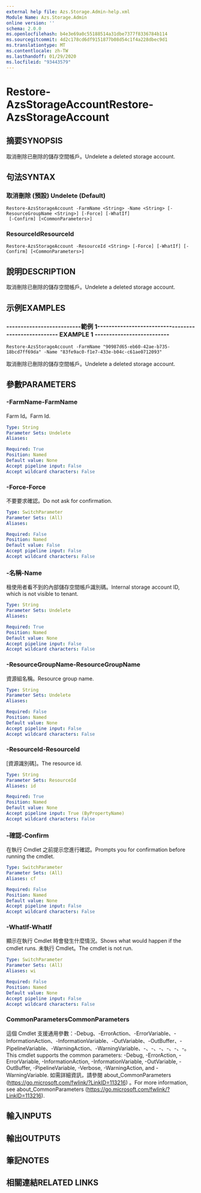 ```yaml
---
external help file: Azs.Storage.Admin-help.xml
Module Name: Azs.Storage.Admin
online version: ''
schema: 2.0.0
ms.openlocfilehash: b4e3e69a0c55188514a31dbe7377f8336784b114
ms.sourcegitcommit: 4d2c178cd6df9151877b08d54c1f4a228dbec9d1
ms.translationtype: MT
ms.contentlocale: zh-TW
ms.lasthandoff: 01/29/2020
ms.locfileid: "93443579"
---
```

# <span data-ttu-id="e15d9-101">Restore-AzsStorageAccount</span><span class="sxs-lookup"><span data-stu-id="e15d9-101">Restore-AzsStorageAccount</span></span>

## <span data-ttu-id="e15d9-102">摘要</span><span class="sxs-lookup"><span data-stu-id="e15d9-102">SYNOPSIS</span></span>
<span data-ttu-id="e15d9-103">取消刪除已刪除的儲存空間帳戶。</span><span class="sxs-lookup"><span data-stu-id="e15d9-103">Undelete a deleted storage account.</span></span>

## <span data-ttu-id="e15d9-104">句法</span><span class="sxs-lookup"><span data-stu-id="e15d9-104">SYNTAX</span></span>

### <span data-ttu-id="e15d9-105">取消刪除 (預設) </span><span class="sxs-lookup"><span data-stu-id="e15d9-105">Undelete (Default)</span></span>
```
Restore-AzsStorageAccount -FarmName <String> -Name <String> [-ResourceGroupName <String>] [-Force] [-WhatIf]
 [-Confirm] [<CommonParameters>]
```

### <span data-ttu-id="e15d9-106">ResourceId</span><span class="sxs-lookup"><span data-stu-id="e15d9-106">ResourceId</span></span>
```
Restore-AzsStorageAccount -ResourceId <String> [-Force] [-WhatIf] [-Confirm] [<CommonParameters>]
```

## <span data-ttu-id="e15d9-107">說明</span><span class="sxs-lookup"><span data-stu-id="e15d9-107">DESCRIPTION</span></span>
<span data-ttu-id="e15d9-108">取消刪除已刪除的儲存空間帳戶。</span><span class="sxs-lookup"><span data-stu-id="e15d9-108">Undelete a deleted storage account.</span></span>

## <span data-ttu-id="e15d9-109">示例</span><span class="sxs-lookup"><span data-stu-id="e15d9-109">EXAMPLES</span></span>

### <span data-ttu-id="e15d9-110">--------------------------範例 1--------------------------</span><span class="sxs-lookup"><span data-stu-id="e15d9-110">-------------------------- EXAMPLE 1 --------------------------</span></span>
```
Restore-AzsStorageAccount -FarmName "90987d65-eb60-42ae-b735-18bcd7ff69da" -Name "83fe9ac0-f1e7-433e-b04c-c61ae0712093"
```

<span data-ttu-id="e15d9-111">取消刪除已刪除的儲存空間帳戶。</span><span class="sxs-lookup"><span data-stu-id="e15d9-111">Undelete a deleted storage account.</span></span>

## <span data-ttu-id="e15d9-112">參數</span><span class="sxs-lookup"><span data-stu-id="e15d9-112">PARAMETERS</span></span>

### <span data-ttu-id="e15d9-113">-FarmName</span><span class="sxs-lookup"><span data-stu-id="e15d9-113">-FarmName</span></span>
<span data-ttu-id="e15d9-114">Farm Id。</span><span class="sxs-lookup"><span data-stu-id="e15d9-114">Farm Id.</span></span>

```yaml
Type: String
Parameter Sets: Undelete
Aliases: 

Required: True
Position: Named
Default value: None
Accept pipeline input: False
Accept wildcard characters: False
```

### <span data-ttu-id="e15d9-115">-Force</span><span class="sxs-lookup"><span data-stu-id="e15d9-115">-Force</span></span>
<span data-ttu-id="e15d9-116">不要要求確認。</span><span class="sxs-lookup"><span data-stu-id="e15d9-116">Do not ask for confirmation.</span></span>

```yaml
Type: SwitchParameter
Parameter Sets: (All)
Aliases: 

Required: False
Position: Named
Default value: False
Accept pipeline input: False
Accept wildcard characters: False
```

### <span data-ttu-id="e15d9-117">-名稱</span><span class="sxs-lookup"><span data-stu-id="e15d9-117">-Name</span></span>
<span data-ttu-id="e15d9-118">租使用者看不到的內部儲存空間帳戶識別碼。</span><span class="sxs-lookup"><span data-stu-id="e15d9-118">Internal storage account ID, which is not visible to tenant.</span></span>

```yaml
Type: String
Parameter Sets: Undelete
Aliases: 

Required: True
Position: Named
Default value: None
Accept pipeline input: False
Accept wildcard characters: False
```

### <span data-ttu-id="e15d9-119">-ResourceGroupName</span><span class="sxs-lookup"><span data-stu-id="e15d9-119">-ResourceGroupName</span></span>
<span data-ttu-id="e15d9-120">資源組名稱。</span><span class="sxs-lookup"><span data-stu-id="e15d9-120">Resource group name.</span></span>

```yaml
Type: String
Parameter Sets: Undelete
Aliases: 

Required: False
Position: Named
Default value: None
Accept pipeline input: False
Accept wildcard characters: False
```

### <span data-ttu-id="e15d9-121">-ResourceId</span><span class="sxs-lookup"><span data-stu-id="e15d9-121">-ResourceId</span></span>
<span data-ttu-id="e15d9-122">[資源識別碼]。</span><span class="sxs-lookup"><span data-stu-id="e15d9-122">The resource id.</span></span>

```yaml
Type: String
Parameter Sets: ResourceId
Aliases: id

Required: True
Position: Named
Default value: None
Accept pipeline input: True (ByPropertyName)
Accept wildcard characters: False
```

### <span data-ttu-id="e15d9-123">-確認</span><span class="sxs-lookup"><span data-stu-id="e15d9-123">-Confirm</span></span>
<span data-ttu-id="e15d9-124">在執行 Cmdlet 之前提示您進行確認。</span><span class="sxs-lookup"><span data-stu-id="e15d9-124">Prompts you for confirmation before running the cmdlet.</span></span>

```yaml
Type: SwitchParameter
Parameter Sets: (All)
Aliases: cf

Required: False
Position: Named
Default value: None
Accept pipeline input: False
Accept wildcard characters: False
```

### <span data-ttu-id="e15d9-125">-WhatIf</span><span class="sxs-lookup"><span data-stu-id="e15d9-125">-WhatIf</span></span>
<span data-ttu-id="e15d9-126">顯示在執行 Cmdlet 時會發生什麼情況。</span><span class="sxs-lookup"><span data-stu-id="e15d9-126">Shows what would happen if the cmdlet runs.</span></span>
<span data-ttu-id="e15d9-127">未執行 Cmdlet。</span><span class="sxs-lookup"><span data-stu-id="e15d9-127">The cmdlet is not run.</span></span>

```yaml
Type: SwitchParameter
Parameter Sets: (All)
Aliases: wi

Required: False
Position: Named
Default value: None
Accept pipeline input: False
Accept wildcard characters: False
```

### <span data-ttu-id="e15d9-128">CommonParameters</span><span class="sxs-lookup"><span data-stu-id="e15d9-128">CommonParameters</span></span>
<span data-ttu-id="e15d9-129">這個 Cmdlet 支援通用參數：-Debug、-ErrorAction、-ErrorVariable、-InformationAction、-InformationVariable、-OutVariable、-OutBuffer、-PipelineVariable、-WarningAction、-WarningVariable、-、-、-、-、-、-。</span><span class="sxs-lookup"><span data-stu-id="e15d9-129">This cmdlet supports the common parameters: -Debug, -ErrorAction, -ErrorVariable, -InformationAction, -InformationVariable, -OutVariable, -OutBuffer, -PipelineVariable, -Verbose, -WarningAction, and -WarningVariable.</span></span> <span data-ttu-id="e15d9-130">如需詳細資訊，請參閱 about_CommonParameters (https://go.microsoft.com/fwlink/?LinkID=113216) 。</span><span class="sxs-lookup"><span data-stu-id="e15d9-130">For more information, see about_CommonParameters (https://go.microsoft.com/fwlink/?LinkID=113216).</span></span>

## <span data-ttu-id="e15d9-131">輸入</span><span class="sxs-lookup"><span data-stu-id="e15d9-131">INPUTS</span></span>

## <span data-ttu-id="e15d9-132">輸出</span><span class="sxs-lookup"><span data-stu-id="e15d9-132">OUTPUTS</span></span>

## <span data-ttu-id="e15d9-133">筆記</span><span class="sxs-lookup"><span data-stu-id="e15d9-133">NOTES</span></span>

## <span data-ttu-id="e15d9-134">相關連結</span><span class="sxs-lookup"><span data-stu-id="e15d9-134">RELATED LINKS</span></span>

